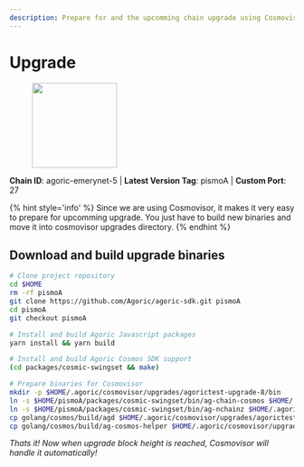 ```yaml
---
description: Prepare for and the upcomming chain upgrade using Cosmovisor.
---
```


# Upgrade

<figure><img src="https://github.com/takeshi-val/Logo/raw/main/agoric.png" width="150" alt=""><figcaption></figcaption></figure>

**Chain ID**: agoric-emerynet-5 | **Latest Version Tag**: pismoA | **Custom Port**: 27

{% hint style='info' %}
Since we are using Cosmovisor, it makes it very easy to prepare for upcomming upgrade.
You just have to build new binaries and move it into cosmovisor upgrades directory.
{% endhint %}

## Download and build upgrade binaries

```bash
# Clone project repository
cd $HOME
rm -rf pismoA
git clone https://github.com/Agoric/agoric-sdk.git pismoA
cd pismoA
git checkout pismoA

# Install and build Agoric Javascript packages
yarn install && yarn build

# Install and build Agoric Cosmos SDK support
(cd packages/cosmic-swingset && make)

# Prepare binaries for Cosmovisor
mkdir -p $HOME/.agoric/cosmovisor/upgrades/agorictest-upgrade-8/bin
ln -s $HOME/pismoA/packages/cosmic-swingset/bin/ag-chain-cosmos $HOME/.agoric/cosmovisor/upgrades/agorictest-upgrade-8/bin/ag-chain-cosmos
ln -s $HOME/pismoA/packages/cosmic-swingset/bin/ag-nchainz $HOME/.agoric/cosmovisor/upgrades/agorictest-upgrade-8/bin/ag-nchainz
cp golang/cosmos/build/agd $HOME/.agoric/cosmovisor/upgrades/agorictest-upgrade-8/bin/
cp golang/cosmos/build/ag-cosmos-helper $HOME/.agoric/cosmovisor/upgrades/agorictest-upgrade-8/bin/
```

*Thats it! Now when upgrade block height is reached, Cosmovisor will handle it automatically!*
